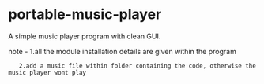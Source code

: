 # portable-music-player
A simple music player program with clean GUI.

note - 1.all the module installation details are given within the program

       2.add a music file within folder containing the code, otherwise the music player wont play 
